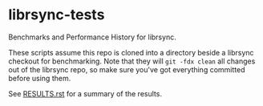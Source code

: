 # librsync-tests
Benchmarks and Performance History for librsync.

These scripts assume this repo is cloned into a directory beside a librsync
checkout for benchmarking. Note that they will `git -fdx clean` all changes out of
the librsync repo, so make sure you've got everything committed before using them.

See [RESULTS.rst](RESULTS.rst) for a summary of the results.

